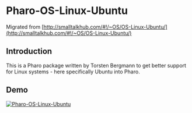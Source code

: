 # Pharo-OS-Linux-Ubuntu

Migrated from [http://smalltalkhub.com/#!/~OS/OS-Linux-Ubuntu/](http://smalltalkhub.com/#!/~OS/OS-Linux-Ubuntu/)

## Introduction
This is a Pharo package written by Torsten Bergmann to get better support for Linux systems - here specifically Ubuntu into Pharo.

## Demo
[![Pharo-OS-Linux-Ubuntu](https://img.youtube.com/vi/1X42GFbW4hg)](https://www.youtube.com/watch?v=1X42GFbW4hg)
